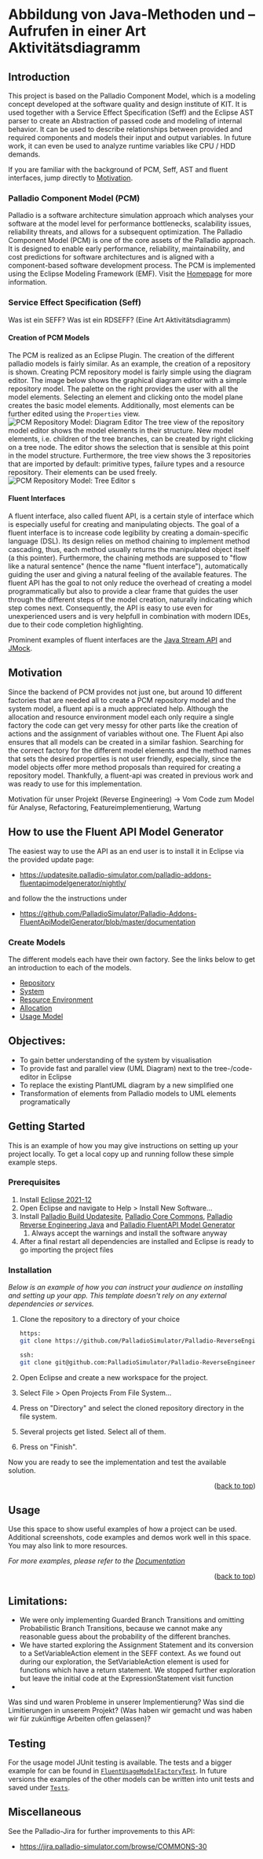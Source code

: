 # Abbildung von Java-Methoden und –Aufrufen in einer Art Aktivitätsdiagramm

## Introduction
This project is based on the Palladio Component Model, which is a modeling concept developed at the software quality and design institute of KIT. It is used together with a Service Effect Specification (Seff) and the Eclipse AST parser to create an Abstraction of passed code and modeling of internal behavior. It can be used to describe relationships between provided and required components and models their input and output variables. In future work, it can even be used to analyze runtime variables like CPU / HDD demands.

If you are familiar with the background of PCM, Seff, AST and fluent interfaces, jump directly to [Motivation](#motivation).

### Palladio Component Model (PCM)
Palladio is a software architecture simulation approach which analyses your software at the model level for performance bottlenecks, scalability issues, reliability threats, and allows for a subsequent optimization.
The Palladio Component Model (PCM) is one of the core assets of the Palladio approach. It is designed to enable early performance, reliability, maintainability, and cost predictions for software architectures and is aligned with a component-based software development process. The PCM is implemented using the Eclipse Modeling Framework (EMF). Visit the [Homepage](https://www.palladio-simulator.com) for more information.

### Service Effect Specification (Seff)
Was ist ein SEFF? Was ist ein RDSEFF? (Eine Art Aktivitätsdiagramm)

#### Creation of PCM Models
The PCM is realized as an Eclipse Plugin. The creation of the different palladio models is fairly similar. As an example, the creation of a repository is shown. Creating PCM repository model is fairly simple using the diagram editor. The image below shows the graphical diagram editor with a simple repository model. The palette on the right provides the user with all the model elements. Selecting an element and clicking onto the model plane creates the basic model elements. Additionally, most elements can be further edited using the ```Properties``` view.
![PCM Repository Model: Diagram Editor](documentation/pcm_repo_model_diagram.png "PCM Repository Model: Diagram Editor")
The tree view of the repository model editor shows the model elements in their structure. New model elements, i.e. children of the tree branches, can be created by right clicking on a tree node. The editor shows the selection that is sensible at this point in the model structure. Furthermore, the tree view shows the 3 repositories that are imported by default: primitive types, failure types and a resource repository. Their elements can be used freely.
![PCM Repository Model: Tree Editor](documentation/pcm_repo_model_tree.png "PCM Repository Model: Tree Editor")
s
#### Fluent Interfaces
A fluent interface, also called fluent API, is a certain style of interface which is especially useful for creating and manipulating objects. The goal of a fluent interface is to increase code legibility by creating a domain-specific language (DSL). Its design relies on method chaining to implement method cascading, thus, each method usually returns the manipulated object itself (a this pointer). Furthermore, the chaining methods are supposed to "flow like a natural sentence" (hence the name "fluent interface"), automatically guiding the user and giving a natural feeling of the available features. The fluent API has the goal to not only reduce the overhead of creating a model programmatically but also to provide a clear frame that guides the user through the different steps of the model creation, naturally indicating which step comes next. Consequently, the API is easy to use even for unexperienced users and is very helpfull in combination with modern IDEs, due to their code completion highlighting.

Prominent examples of fluent interfaces are the [Java Stream API](https://docs.oracle.com/javase/8/docs/api/java/util/stream/package-summary.html) and [JMock](http://jmock.org).

## Motivation
Since the backend of PCM provides not just one, but around 10 different factories that are needed all to create a PCM repository model and the system model, a fluent api is a much appreciated help. Although the allocation and resource environment model each only require a single factory the code can get very messy for other parts like the creation of actions and the assignment of variables without one. The Fluent Api also ensures that all models can be created in a similar fashion. Searching for the correct factory for the different model elements and the method names that sets the desired properties is not user friendly, especially, since the model objects offer more method proposals than required for creating a repository model. Thankfully, a fluent-api was created in previous work and was ready to use for this implementation.

Motivation für unser Projekt (Reverse Engineering) -> Vom Code zum Model für Analyse, Refactoring, Featureimplementierung, Wartung

## How to use the Fluent API Model Generator
The easiest way to use the API as an end user is to install it in Eclipse via the provided update page:
* https://updatesite.palladio-simulator.com/palladio-addons-fluentapimodelgenerator/nightly/

and follow the the instructions under
* https://github.com/PalladioSimulator/Palladio-Addons-FluentApiModelGenerator/blob/master/documentation

### Create Models
The different models each have their own factory. See the links below to get an introduction to each of the models.
- [Repository](documentation/repository.md)
- [System](documentation/system.md)
- [Resource Environment](documentation/resourceEnvironment.md)
- [Allocation](documentation/allocation.md)
- [Usage Model](documentation/usagemodel.md)

## Objectives: 
- To gain better understanding of the system by visualisation
- To provide fast and parallel view (UML Diagram) next to the tree-/code-editor in Eclipse
- To replace the existing PlantUML diagram by a new simplified one
- Transformation of elements from Palladio models to UML elements programatically


<!-- GETTING STARTED -->
## Getting Started

This is an example of how you may give instructions on setting up your project locally.
To get a local copy up and running follow these simple example steps.

### Prerequisites

1. Install [Eclipse 2021-12](https://www.eclipse.org/downloads/packages/release/2021-12/r/eclipse-modeling-tools)
2. Open Eclipse and navigate to Help > Install New Software...
3. Install [Palladio Build Updatesite](https://updatesite.palladio-simulator.com/palladio-build-updatesite/nightly/), [Palladio Core Commons](https://updatesite.palladio-simulator.com/palladio-core-commons/nightly/), [Palladio Reverse Engineering Java](https://updatesite.palladio-simulator.com/palladio-reverseengineering-java/nightly/) and [Palladio FluentAPI Model Generator](https://updatesite.palladio-simulator.com/palladio-addons-fluentapimodelgenerator/nightly/)
	1. Always accept the warnings and install the software anyway
5. After a final restart all dependencies are installed and Eclipse is ready to go importing the project files


### Installation

_Below is an example of how you can instruct your audience on installing and setting up your app. This template doesn't rely on any external dependencies or services._

1. Clone the repository to a directory of your choice

   ```sh
   https:
   git clone https://github.com/PalladioSimulator/Palladio-ReverseEngineering-SoMoX.git
   
   ssh:
   git clone git@github.com:PalladioSimulator/Palladio-ReverseEngineering-SoMoX.git
   ```
   
2. Open Eclipse and create a new workspace for the project.
3. Select File > Open Projects From File System...
4. Press on "Directory" and select the cloned repository directory in the file system.
5. Several projects get listed. Select all of them.
6. Press on "Finish".

Now you are ready to see the implementation and test the available solution.

<p align="right">(<a href="#top">back to top</a>)</p>

<!-- USAGE EXAMPLES -->
## Usage

Use this space to show useful examples of how a project can be used. Additional screenshots, code examples and demos work well in this space. You may also link to more resources.

_For more examples, please refer to the [Documentation](https://example.com)_

<p align="right">(<a href="#top">back to top</a>)</p>


## Limitations:
- We were only implementing Guarded Branch Transitions and omitting Probabilistic Branch Transitions, because we cannot make any reasonable guess about the probability of the different branches.
- We have started exploring the Assignment Statement and its conversion to a SetVariableAction element in the SEFF context. As we found out during our exploration, the SetVariableAction element is used for functions which have a return statement. We stopped further exploration but leave the initial code at the ExpressionStatement visit function
- 

Was sind und waren Probleme in unserer Implementierung?
Was sind die Limitierungen in unserem  Projekt? (Was haben wir gemacht und was haben wir für zukünftige Arbeiten offen gelassen)?

## Testing
For the usage model JUnit testing is available. The tests and a bigger example for can be found in [```FluentUsageModelFactoryTest```](tests/org.palladiosimulator.generator.fluent.test/src/org/palladiosimulator/generator/fluent/usagemodel/factory/FluentUsageModelFactoryTest.java). In future versions the examples of the other models can be written into unit tests and saved under [```Tests```](tests/org.palladiosimulator.generator.fluent.test/src/org/palladiosimulator/generator/fluent).

## Miscellaneous
See the Palladio-Jira for further improvements to this API:
* https://jira.palladio-simulator.com/browse/COMMONS-30

